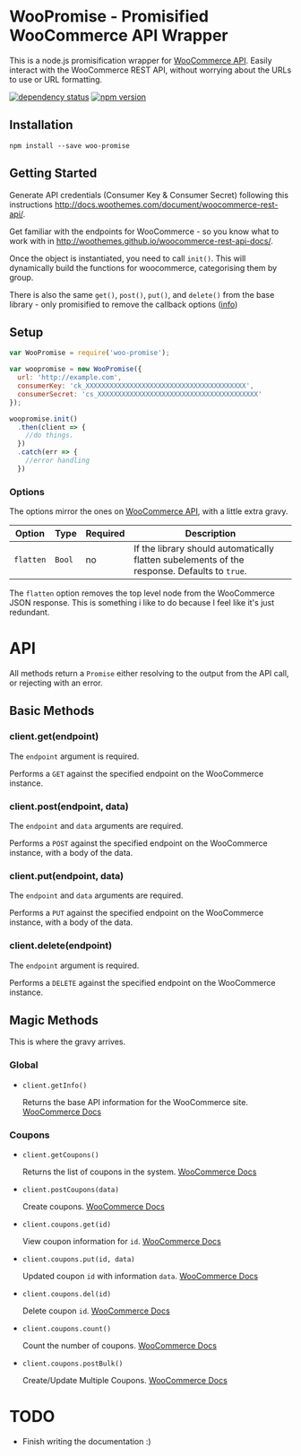 # WooPromise - Promisified WooCommerce API Wrapper

This is a node.js promisification wrapper for [WooCommerce API](https://github.com/woothemes/wc-api-node/). Easily interact with the WooCommerce REST API, without worrying about the URLs to use or URL formatting.

[![dependency status](https://david-dm.org/fabacus/node-woo-promise.svg)](https://david-dm.org/fabacus/node-woo-promise)
[![npm version](https://img.shields.io/npm/v/woo-promise.svg)](https://www.npmjs.com/package/woo-promise)

## Installation
```
npm install --save woo-promise
```

## Getting Started
Generate API credentials (Consumer Key & Consumer Secret) following this instructions <http://docs.woothemes.com/document/woocommerce-rest-api/>.

Get familiar with the endpoints for WooCommerce - so you know what to work with in <http://woothemes.github.io/woocommerce-rest-api-docs/>.

Once the object is instantiated, you need to call `init()`. This will dynamically build the functions for woocommerce, categorising them by group.

There is also the same `get()`, `post()`, `put()`, and `delete()` from the base library - only promisified to remove the callback options ([info](https://github.com/woothemes/wc-api-node/))

## Setup
```js
var WooPromise = require('woo-promise');

var woopromise = new WooPromise({
  url: 'http://example.com',
  consumerKey: 'ck_XXXXXXXXXXXXXXXXXXXXXXXXXXXXXXXXXXXXXXXX',
  consumerSecret: 'cs_XXXXXXXXXXXXXXXXXXXXXXXXXXXXXXXXXXXXXXXX'
});

woopromise.init()
  .then(client => {
    //do things.
  })
  .catch(err => {
    //error handling
  })
```

### Options
The options mirror the ones on [WooCommerce API](https://github.com/woothemes/wc-api-node/), with a little extra gravy.

|       Option      |   Type   | Required |                                             Description                                             |
|-------------------|----------|----------|-----------------------------------------------------------------------------------------------------|
| `flatten`         | `Bool`   | no       | If the library should automatically flatten subelements of the response. Defaults to `true`.        |

The `flatten` option removes the top level node from the WooCommerce JSON response. This is something i like to do because I feel like it's just redundant.

# API
All methods return a `Promise` either resolving to the output from the API call, or rejecting with an error.

## Basic Methods
### client.get(endpoint)
The `endpoint` argument is required.

Performs a `GET` against the specified endpoint on the WooCommerce instance.
### client.post(endpoint, data)
The `endpoint` and `data` arguments are required.

Performs a `POST` against the specified endpoint on the WooCommerce instance, with a body of the data.
### client.put(endpoint, data)
The `endpoint` and `data` arguments are required.

Performs a `PUT` against the specified endpoint on the WooCommerce instance, with a body of the data.
### client.delete(endpoint)
The `endpoint` argument is required.

Performs a `DELETE` against the specified endpoint on the WooCommerce instance.

## Magic Methods
This is where the gravy arrives.

### Global
  - `client.getInfo()`

    Returns the base API information for the WooCommerce site. [WooCommerce Docs](http://woothemes.github.io/woocommerce-rest-api-docs/#view-index-list)

### Coupons
  - `client.getCoupons()`

    Returns the list of coupons in the system. [WooCommerce Docs](http://woothemes.github.io/woocommerce-rest-api-docs/#view-list-of-coupons)
  - `client.postCoupons(data)`

    Create coupons. [WooCommerce Docs](http://woothemes.github.io/woocommerce-rest-api-docs/#create-a-coupon)
  - `client.coupons.get(id)`

    View coupon information for `id`. [WooCommerce Docs](http://woothemes.github.io/woocommerce-rest-api-docs/#view-a-coupon)
  - `client.coupons.put(id, data)`

    Updated coupon `id` with information `data`. [WooCommerce Docs](http://woothemes.github.io/woocommerce-rest-api-docs/#update-a-coupon)
  - `client.coupons.del(id)`

    Delete coupon `id`. [WooCommerce Docs](http://woothemes.github.io/woocommerce-rest-api-docs/#delete-a-coupon)
  - `client.coupons.count()`

    Count the number of coupons. [WooCommerce Docs](http://woothemes.github.io/woocommerce-rest-api-docs/#view-coupons-count)
  - `client.coupons.postBulk()`

    Create/Update Multiple Coupons. [WooCommerce Docs](http://woothemes.github.io/woocommerce-rest-api-docs/#create-update-multiple-coupons)

# TODO
 - Finish writing the documentation :)
